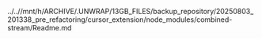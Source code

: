 ../..//mnt/h/ARCHIVE/.UNWRAP/13GB_FILES/backup_repository/20250803_201338_pre_refactoring/cursor_extension/node_modules/combined-stream/Readme.md